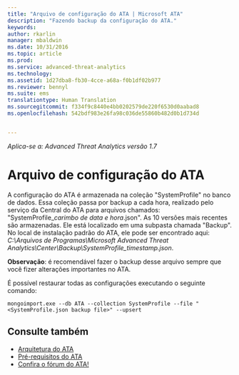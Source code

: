 ```yaml
---
title: "Arquivo de configuração do ATA | Microsoft ATA"
description: "Fazendo backup da configuração do ATA."
keywords: 
author: rkarlin
manager: mbaldwin
ms.date: 10/31/2016
ms.topic: article
ms.prod: 
ms.service: advanced-threat-analytics
ms.technology: 
ms.assetid: 1d27dba8-fb30-4cce-a68a-f0b1df02b977
ms.reviewer: bennyl
ms.suite: ems
translationtype: Human Translation
ms.sourcegitcommit: f334f9c8440e4bb0202579de220f6530d0aabad8
ms.openlocfilehash: 542bdf983e26fa98c036de55860b482d0b1d734d


---
```


*Aplica-se a: Advanced Threat Analytics versão 1.7*



# <a name="ata-configuration-file"></a>Arquivo de configuração do ATA
A configuração do ATA é armazenada na coleção "SystemProfile" no banco de dados.
Essa coleção passa por backup a cada hora, realizado pelo serviço da Central do ATA para arquivos chamados: "SystemProfile_*carimbo de data e hora*.json". As 10 versões mais recentes são armazenadas.
Ele está localizado em uma subpasta chamada "Backup". No local de instalação padrão do ATA, ele pode ser encontrado aqui: *C:\Arquivos de Programas\Microsoft Advanced Threat Analytics\Center\Backup\SystemProfile_*timestamp*.json*. 

**Observação**: é recomendável fazer o backup desse arquivo sempre que você fizer alterações importantes no ATA.

É possível restaurar todas as configurações executando o seguinte comando:

`mongoimport.exe --db ATA --collection SystemProfile --file "<SystemProfile.json backup file>" --upsert`

## <a name="see-also"></a>Consulte também
- [Arquitetura do ATA](/advanced-threat-analytics/plan-design/ata-architecture)
- [Pré-requisitos do ATA](/advanced-threat-analytics/plan-design/ata-prerequisites)
- [Confira o fórum do ATA!](https://social.technet.microsoft.com/Forums/security/home?forum=mata)




<!--HONumber=Oct16_HO5-->


